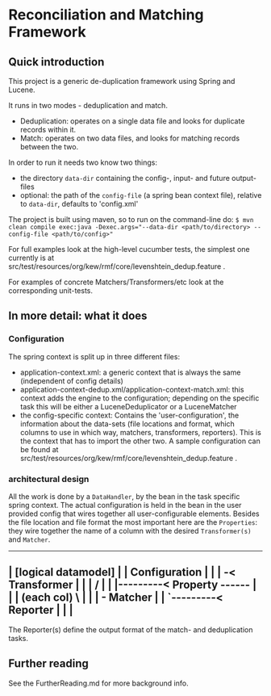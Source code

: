 # Reconciliation and Matching Framework

## Quick introduction
This project is a generic de-duplication framework using Spring and Lucene.

It runs in two modes - deduplication and match.

*	Deduplication:
	operates on a single data file and looks for duplicate records within it.
*	Match:
	operates on two data files, and looks for matching records between the two.

In order to run it needs two know two things:

*	the directory `data-dir` containing the config-, input- and future output- files
*	optional: the path of the `config-file` (a spring bean context file), relative to `data-dir`,
	defaults to 'config.xml'

The project is built using maven, so to run on the command-line do:
`$ mvn clean compile exec:java -Dexec.args="--data-dir <path/to/directory> --config-file <path/to/config>"`

For full examples look at the high-level cucumber tests, the simplest one currently
is at src/test/resources/org/kew/rmf/core/levenshtein_dedup.feature .

For examples of concrete Matchers/Transformers/etc look at the corresponding unit-tests.

## In more detail: what it does

### Configuration

The spring context is split up in three different files:

* application-context.xml: a generic context that is always the same
  (independent of config details)
* application-context-dedup.xml/application-context-match.xml:
  this context adds the engine to the configuration; depending on the specific
  task this will be either a LuceneDeduplicator or a LuceneMatcher
* the config-specific context: Contains the 'user-configuration', the information
  about the data-sets (file locations and format, which columns to use in which
  way, matchers, transformers, reporters). This is the context that has to
  import the other two.
  A sample configuration can be found at
  src/test/resources/org/kew/rmf/core/levenshtein_dedup.feature .

### architectural design
All the work is done by a `DataHandler`, by the <engine> bean in the task
specific spring context.  The actual configuration is held in the <config> bean
in the user provided config that wires together all user-configurable elements.
Besides the file location and file format the most important here are the
`Properties`: they wire together the name of a column with the desired
`Transformer(s)` and `Matcher`.

 -----------------------------------------------------------
|                                       [logical datamodel] |
|   Configuration                                           |
|         |                           -< Transformer        |
|         |                          /                      |
|         |---------< Property ------                       |
|         |           (each col)     \                      |
|         |                           - Matcher             |
|         `---------< Reporter                              |
|                                                           |
 -----------------------------------------------------------

The Reporter(s) define the output format of the match- and deduplication tasks.

## Further reading

See the FurtherReading.md for more background info.
